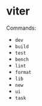 # viter

Commands:

- `dev`
- `build`
- `test`
- `bench`
- `lint`
- `format`
- `lib`
- `new`
- `ui`
- `task`

